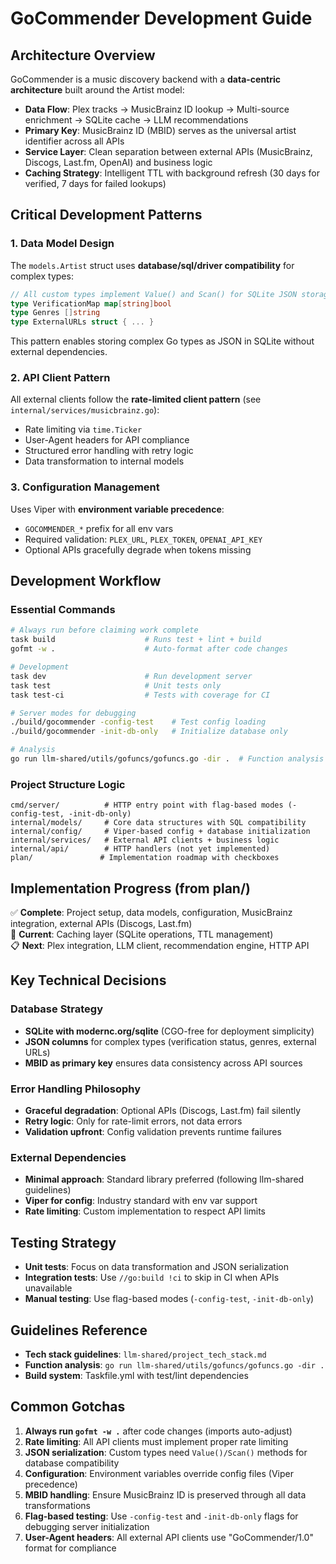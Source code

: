 # GoCommender Development Guide

## Architecture Overview

GoCommender is a music discovery backend with a **data-centric architecture** built around the Artist model:

- **Data Flow**: Plex tracks → MusicBrainz ID lookup → Multi-source enrichment → SQLite cache → LLM recommendations
- **Primary Key**: MusicBrainz ID (MBID) serves as the universal artist identifier across all APIs
- **Service Layer**: Clean separation between external APIs (MusicBrainz, Discogs, Last.fm, OpenAI) and business logic
- **Caching Strategy**: Intelligent TTL with background refresh (30 days for verified, 7 days for failed lookups)

## Critical Development Patterns

### 1. Data Model Design

The `models.Artist` struct uses **database/sql/driver compatibility** for complex types:

```go
// All custom types implement Value() and Scan() for SQLite JSON storage
type VerificationMap map[string]bool
type Genres []string
type ExternalURLs struct { ... }
```

This pattern enables storing complex Go types as JSON in SQLite without external dependencies.

### 2. API Client Pattern

All external clients follow the **rate-limited client pattern** (see `internal/services/musicbrainz.go`):
- Rate limiting via `time.Ticker`
- User-Agent headers for API compliance
- Structured error handling with retry logic
- Data transformation to internal models

### 3. Configuration Management

Uses Viper with **environment variable precedence**:
- `GOCOMMENDER_*` prefix for all env vars
- Required validation: `PLEX_URL`, `PLEX_TOKEN`, `OPENAI_API_KEY`
- Optional APIs gracefully degrade when tokens missing

## Development Workflow

### Essential Commands

```bash
# Always run before claiming work complete
task build                    # Runs test + lint + build
gofmt -w .                    # Auto-format after code changes

# Development
task dev                      # Run development server
task test                     # Unit tests only
task test-ci                  # Tests with coverage for CI

# Server modes for debugging
./build/gocommender -config-test    # Test config loading
./build/gocommender -init-db-only   # Initialize database only

# Analysis
go run llm-shared/utils/gofuncs/gofuncs.go -dir .  # Function analysis
```

### Project Structure Logic

```
cmd/server/          # HTTP entry point with flag-based modes (-config-test, -init-db-only)
internal/models/     # Core data structures with SQL compatibility
internal/config/     # Viper-based config + database initialization
internal/services/   # External API clients + business logic
internal/api/        # HTTP handlers (not yet implemented)
plan/               # Implementation roadmap with checkboxes
```

## Implementation Progress (from plan/)

✅ **Complete**: Project setup, data models, configuration, MusicBrainz integration, external APIs (Discogs, Last.fm)  
🚧 **Current**: Caching layer (SQLite operations, TTL management)  
📋 **Next**: Plex integration, LLM client, recommendation engine, HTTP API

## Key Technical Decisions

### Database Strategy
- **SQLite with modernc.org/sqlite** (CGO-free for deployment simplicity)
- **JSON columns** for complex types (verification status, genres, external URLs)
- **MBID as primary key** ensures data consistency across API sources

### Error Handling Philosophy
- **Graceful degradation**: Optional APIs (Discogs, Last.fm) fail silently
- **Retry logic**: Only for rate-limit errors, not data errors
- **Validation upfront**: Config validation prevents runtime failures

### External Dependencies
- **Minimal approach**: Standard library preferred (following llm-shared guidelines)
- **Viper for config**: Industry standard with env var support
- **Rate limiting**: Custom implementation to respect API limits

## Testing Strategy

- **Unit tests**: Focus on data transformation and JSON serialization
- **Integration tests**: Use `//go:build !ci` to skip in CI when APIs unavailable
- **Manual testing**: Use flag-based modes (`-config-test`, `-init-db-only`)

## Guidelines Reference

- **Tech stack guidelines**: `llm-shared/project_tech_stack.md`
- **Function analysis**: `go run llm-shared/utils/gofuncs/gofuncs.go -dir .`
- **Build system**: Taskfile.yml with test/lint dependencies

## Common Gotchas

1. **Always run `gofmt -w .`** after code changes (imports auto-adjust)
2. **Rate limiting**: All API clients must implement proper rate limiting
3. **JSON serialization**: Custom types need `Value()/Scan()` methods for database compatibility
4. **Configuration**: Environment variables override config files (Viper precedence)
5. **MBID handling**: Ensure MusicBrainz ID is preserved through all data transformations
6. **Flag-based testing**: Use `-config-test` and `-init-db-only` flags for debugging server initialization
7. **User-Agent headers**: All external API clients use "GoCommender/1.0" format for compliance